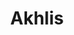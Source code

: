 ---
title: Akhlis
description: bio Akhlis
bio: Dream - Berhijab membuat Citra Kirana semakin modis. Artis yang akrab disapa Ciki itu mantap berhijab
avatar: /images/avatar.png
slug: akhlis
---
